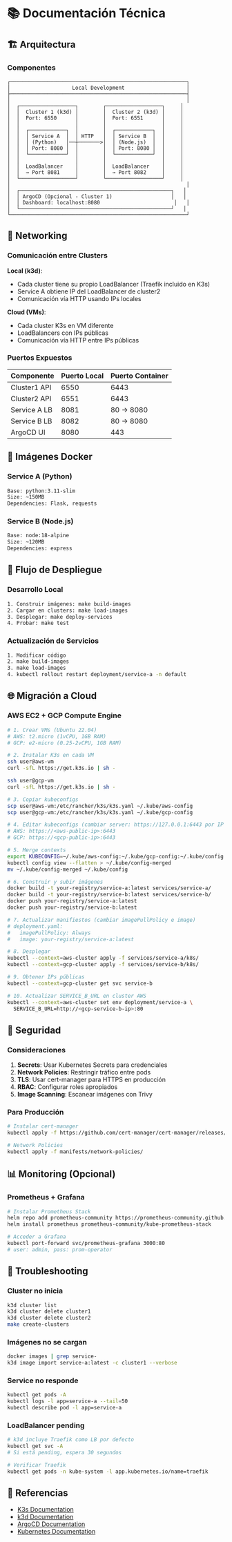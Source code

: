 # 📚 Documentación Técnica

## 🏗️ Arquitectura

### Componentes
```
┌─────────────────────────────────────────────────────────┐
│                    Local Development                    │
├─────────────────────────────────────────────────────────┤
│                                                         │
│  ┌──────────────────┐        ┌──────────────────┐     │
│  │  Cluster 1 (k3d) │        │  Cluster 2 (k3d) │     │
│  │  Port: 6550      │        │  Port: 6551      │     │
│  │                  │        │                  │     │
│  │  ┌────────────┐  │        │  ┌────────────┐  │     │
│  │  │ Service A  │  │ HTTP   │  │ Service B  │  │     │
│  │  │ (Python)   │──┼───────>│  │ (Node.js)  │  │     │
│  │  │ Port: 8080 │  │        │  │ Port: 8080 │  │     │
│  │  └────────────┘  │        │  └────────────┘  │     │
│  │                  │        │                  │     │
│  │  LoadBalancer    │        │  LoadBalancer    │     │
│  │  → Port 8081     │        │  → Port 8082     │     │
│  └──────────────────┘        └──────────────────┘     │
│                                                         │
│  ┌─────────────────────────────────────────────────┐   │
│  │ ArgoCD (Opcional - Cluster 1)                   │   │
│  │ Dashboard: localhost:8080                        │   │
│  └─────────────────────────────────────────────────┘   │
└─────────────────────────────────────────────────────────┘
```

## 🔌 Networking

### Comunicación entre Clusters

**Local (k3d)**:
- Cada cluster tiene su propio LoadBalancer (Traefik incluido en K3s)
- Service A obtiene IP del LoadBalancer de cluster2
- Comunicación vía HTTP usando IPs locales

**Cloud (VMs)**:
- Cada cluster K3s en VM diferente
- LoadBalancers con IPs públicas
- Comunicación vía HTTP entre IPs públicas

### Puertos Expuestos

| Componente | Puerto Local | Puerto Container |
|------------|--------------|------------------|
| Cluster1 API | 6550 | 6443 |
| Cluster2 API | 6551 | 6443 |
| Service A LB | 8081 | 80 → 8080 |
| Service B LB | 8082 | 80 → 8080 |
| ArgoCD UI | 8080 | 443 |

## 🐳 Imágenes Docker

### Service A (Python)
```dockerfile
Base: python:3.11-slim
Size: ~150MB
Dependencies: Flask, requests
```

### Service B (Node.js)
```dockerfile
Base: node:18-alpine
Size: ~120MB
Dependencies: express
```

## 🔄 Flujo de Despliegue

### Desarrollo Local
```bash
1. Construir imágenes: make build-images
2. Cargar en clusters: make load-images
3. Desplegar: make deploy-services
4. Probar: make test
```

### Actualización de Servicios
```bash
1. Modificar código
2. make build-images
3. make load-images
4. kubectl rollout restart deployment/service-a -n default
```

## 🌐 Migración a Cloud

### AWS EC2 + GCP Compute Engine

```bash
# 1. Crear VMs (Ubuntu 22.04)
# AWS: t2.micro (1vCPU, 1GB RAM)
# GCP: e2-micro (0.25-2vCPU, 1GB RAM)

# 2. Instalar K3s en cada VM
ssh user@aws-vm
curl -sfL https://get.k3s.io | sh -

ssh user@gcp-vm
curl -sfL https://get.k3s.io | sh -

# 3. Copiar kubeconfigs
scp user@aws-vm:/etc/rancher/k3s/k3s.yaml ~/.kube/aws-config
scp user@gcp-vm:/etc/rancher/k3s/k3s.yaml ~/.kube/gcp-config

# 4. Editar kubeconfigs (cambiar server: https://127.0.0.1:6443 por IP pública)
# AWS: https://<aws-public-ip>:6443
# GCP: https://<gcp-public-ip>:6443

# 5. Merge contexts
export KUBECONFIG=~/.kube/aws-config:~/.kube/gcp-config:~/.kube/config
kubectl config view --flatten > ~/.kube/config-merged
mv ~/.kube/config-merged ~/.kube/config

# 6. Construir y subir imágenes
docker build -t your-registry/service-a:latest services/service-a/
docker build -t your-registry/service-b:latest services/service-b/
docker push your-registry/service-a:latest
docker push your-registry/service-b:latest

# 7. Actualizar manifiestos (cambiar imagePullPolicy e image)
# deployment.yaml:
#   imagePullPolicy: Always
#   image: your-registry/service-a:latest

# 8. Desplegar
kubectl --context=aws-cluster apply -f services/service-a/k8s/
kubectl --context=gcp-cluster apply -f services/service-b/k8s/

# 9. Obtener IPs públicas
kubectl --context=gcp-cluster get svc service-b

# 10. Actualizar SERVICE_B_URL en cluster AWS
kubectl --context=aws-cluster set env deployment/service-a \
  SERVICE_B_URL=http://<gcp-service-b-ip>:80
```

## 🔐 Seguridad

### Consideraciones

1. **Secrets**: Usar Kubernetes Secrets para credenciales
2. **Network Policies**: Restringir tráfico entre pods
3. **TLS**: Usar cert-manager para HTTPS en producción
4. **RBAC**: Configurar roles apropiados
5. **Image Scanning**: Escanear imágenes con Trivy

### Para Producción
```bash
# Instalar cert-manager
kubectl apply -f https://github.com/cert-manager/cert-manager/releases/download/v1.13.0/cert-manager.yaml

# Network Policies
kubectl apply -f manifests/network-policies/
```

## 📊 Monitoring (Opcional)

### Prometheus + Grafana

```bash
# Instalar Prometheus Stack
helm repo add prometheus-community https://prometheus-community.github.io/helm-charts
helm install prometheus prometheus-community/kube-prometheus-stack

# Acceder a Grafana
kubectl port-forward svc/prometheus-grafana 3000:80
# user: admin, pass: prom-operator
```

## 🐛 Troubleshooting

### Cluster no inicia
```bash
k3d cluster list
k3d cluster delete cluster1
k3d cluster delete cluster2
make create-clusters
```

### Imágenes no se cargan
```bash
docker images | grep service-
k3d image import service-a:latest -c cluster1 --verbose
```

### Service no responde
```bash
kubectl get pods -A
kubectl logs -l app=service-a --tail=50
kubectl describe pod -l app=service-a
```

### LoadBalancer pending
```bash
# k3d incluye Traefik como LB por defecto
kubectl get svc -A
# Si está pending, espera 30 segundos

# Verificar Traefik
kubectl get pods -n kube-system -l app.kubernetes.io/name=traefik
```

## 📖 Referencias

- [K3s Documentation](https://docs.k3s.io/)
- [k3d Documentation](https://k3d.io/)
- [ArgoCD Documentation](https://argo-cd.readthedocs.io/)
- [Kubernetes Documentation](https://kubernetes.io/docs/)

